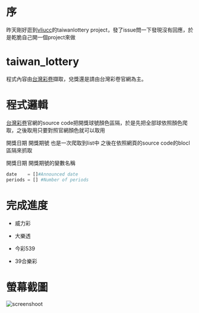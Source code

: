 # 序
昨天剛好逛到[vliucc](https://github.com/vliucc/taiwanlottery)的taiwanlottery project，發了issue問一下發現沒有回應，於是乾脆自己開一個project來做

# taiwan_lottery

程式內容由[台灣彩卷](http://www.taiwanlottery.com.tw/index_new.aspx)擷取，兌獎還是請由台灣彩卷官網為主。

# 程式邏輯

[台灣彩卷](http://www.taiwanlottery.com.tw/index_new.aspx)官網的source code把開獎球號顏色區隔，於是先把全部球依照顏色爬取，之後取用只要對照官網顏色就可以取用

開獎日期 開獎期號 也是一次爬取到list中 之後在依照網頁的source code的blocl區隔來抓取

開獎日期 開獎期號的變數名稱
```python
date    = []#Announced date
periods = [] #Number of periods
```
# 完成進度

- 威力彩

- 大樂透

- 今彩539

- 39合樂彩

# 螢幕截圖

![screenshoot](https://i.imgur.com/bHfYPHH.png)
